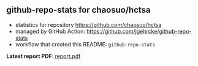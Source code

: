 ## github-repo-stats for chaosuo/hctsa

- statistics for repository https://github.com/chaosuo/hctsa
- managed by GitHub Action: https://github.com/jgehrcke/github-repo-stats
- workflow that created this README: `github-repo-stats`

**Latest report PDF**: [report.pdf](https://github.com/chaosuo/add-ghrs/raw/github-repo-stats/chaosuo/hctsa/latest-report/report.pdf)

